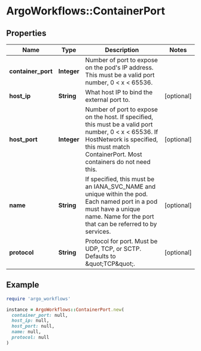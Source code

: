 # ArgoWorkflows::ContainerPort

## Properties

| Name | Type | Description | Notes |
| ---- | ---- | ----------- | ----- |
| **container_port** | **Integer** | Number of port to expose on the pod&#39;s IP address. This must be a valid port number, 0 &lt; x &lt; 65536. |  |
| **host_ip** | **String** | What host IP to bind the external port to. | [optional] |
| **host_port** | **Integer** | Number of port to expose on the host. If specified, this must be a valid port number, 0 &lt; x &lt; 65536. If HostNetwork is specified, this must match ContainerPort. Most containers do not need this. | [optional] |
| **name** | **String** | If specified, this must be an IANA_SVC_NAME and unique within the pod. Each named port in a pod must have a unique name. Name for the port that can be referred to by services. | [optional] |
| **protocol** | **String** | Protocol for port. Must be UDP, TCP, or SCTP. Defaults to \&quot;TCP\&quot;. | [optional] |

## Example

```ruby
require 'argo_workflows'

instance = ArgoWorkflows::ContainerPort.new(
  container_port: null,
  host_ip: null,
  host_port: null,
  name: null,
  protocol: null
)
```

